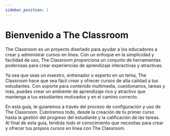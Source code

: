 ```yaml
---
sidebar_position: 1
---
```


# Bienvenido a The Classroom

The Classroom es un proyecto diseñado para ayudar a los educadores a crear y administrar cursos en línea. Con un enfoque en la simplicidad y facilidad de uso, The Classroom proporciona un conjunto de herramientas poderosas para crear experiencias de aprendizaje interactivas y atractivas.

Ya sea que seas un maestro, entrenador o experto en un tema, The Classroom hace que sea fácil crear y ofrecer cursos de alta calidad a tus estudiantes. Con soporte para contenido multimedia, cuestionarios, tareas y más, puedes crear un ambiente de aprendizaje rico y atractivo que mantenga a tus estudiantes motivados y en el camino correcto.

En esta guía, te guiaremos a través del proceso de configuración y uso de The Classroom. Cubriremos todo, desde la creación de tu primer curso hasta la gestión del progreso del estudiante y la calificación de las tareas. Al final de esta guía, tendrás todo el conocimiento que necesitas para crear y ofrecer tus propios cursos en línea con The Classroom.